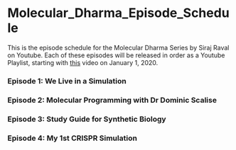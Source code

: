 # Molecular_Dharma_Episode_Schedule
This is the episode schedule for the Molecular Dharma Series by Siraj Raval on Youtube. Each of these episodes will be released in order as a Youtube Playlist, starting with [this](https://youtu.be/vu8ZsKK6AWA) video on January 1, 2020. 

### Episode 1: We Live in a Simulation

### Episode 2: Molecular Programming with Dr Dominic Scalise

### Episode 3: Study Guide for Synthetic Biology

### Episode 4: My 1st CRISPR Simulation
